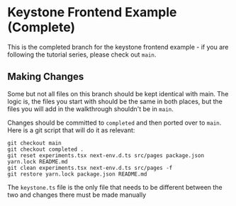 # Keystone Frontend Example (Complete)

This is the completed branch for the keystone frontend example - if you are following the tutorial series, please check out `main`.

## Making Changes

Some but not all files on this branch should be kept identical with main. The logic is, the files you start with should be the same in both places, but the files you will add in the walkthrough shouldn't be in `main`.

Changes should be committed to `completed` and then ported over to `main`. Here is a git script that will do it as relevant:

```
git checkout main
git checkout completed .
git reset experiments.tsx next-env.d.ts src/pages package.json yarn.lock README.md
git clean experiments.tsx next-env.d.ts src/pages -f
git restore yarn.lock package.json README.md
```

The `keystone.ts` file is the only file that needs to be different between the two and changes there must be made manually
